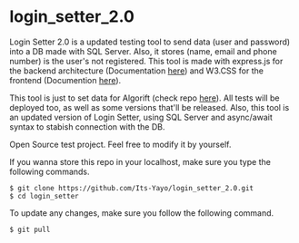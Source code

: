 # login_setter_2.0

Login Setter 2.0 is a updated testing tool to send data (user and password) into a DB made with SQL Server. Also, it stores (name, email and phone number) is the user's not registered. This tool is made with express.js for 
the backend architecture (Documentation [here](https://expressjs.com/)) and W3.CSS for the frontend (Documention [here](https://www.w3schools.com/w3css/)).

This tool is just to set data for Algorift (check repo [here](https://github.com/Its-Yayo/Algorift)). All tests will be deployed too, as well as some versions that'll be released. Also, this tool is an updated version of Login Setter, using SQL Server and async/await syntax to stabish connection with the DB. 

Open Source test project. Feel free to modify it by yourself. 

If you wanna store this repo in your localhost, make sure you type the following commands. 
```
$ git clone https://github.com/Its-Yayo/login_setter_2.0.git
$ cd login_setter
```

To update any changes, make sure you follow the following command.

```
$ git pull
